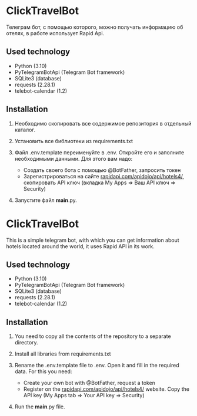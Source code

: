 # **ClickTravelBot**


Телеграм бот, с помощью которого, можно получать информацию об отелях, в работе использует Rapid Api.

## Used technology

* Python (3.10)
* PyTelegramBotApi (Telegram Bot framework)
* SQLite3 (database)
* requests (2.28.1)
* telebot-calendar (1.2)


## Installation


1. Необходимо скопировать все содержимое репозитория в отдельный каталог.
2. Установить все библиотеки из requirements.txt
3. Файл .env.template переименуйте в .env. Откройте его и заполните необходимыми данными. Для этого вам надо:
    * Создать своего бота с помощью @BotFather, запросить токен
    * Зарегистрироваться на сайте [rapidapi.com/apidojo/api/hotels4/](), скопировать API ключ (вкладка My Apps => Ваш API ключ => Security)

4. Запустите файл **main**.py.


# **ClickTravelBot**


This is a simple telegram bot, with which you can get information about hotels located around the world, it uses Rapid API in its work.

## Used technology

* Python (3.10)
* PyTelegramBotApi (Telegram Bot framework)
* SQLite3 (database)
* requests (2.28.1)
* telebot-calendar (1.2)


## Installation


1. You need to copy all the contents of the repository to a separate directory.
2. Install all libraries from requirements.txt
3. Rename the .env.template file to .env. Open it and fill in the required data. For this you need:
    * Create your own bot with @BotFather, request a token
    * Register on the [rapidapi.com/apidojo/api/hotels4/]() website. Copy the API key (My Apps tab => Your API key => Security)

4. Run the **main**.py file.
